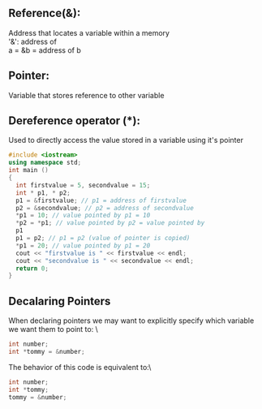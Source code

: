 ## Reference(&): 

Address that locates a variable within a memory \
'&': address of \
a = &b = address of b

## Pointer:

Variable that stores reference to other variable

## Dereference operator (*):

Used to directly access the value stored in a variable using it's pointer

```cpp
#include <iostream>
using namespace std;
int main ()
{
  int firstvalue = 5, secondvalue = 15;
  int * p1, * p2;
  p1 = &firstvalue; // p1 = address of firstvalue
  p2 = &secondvalue; // p2 = address of secondvalue
  *p1 = 10; // value pointed by p1 = 10
  *p2 = *p1; // value pointed by p2 = value pointed by
  p1
  p1 = p2; // p1 = p2 (value of pointer is copied)
  *p1 = 20; // value pointed by p1 = 20
  cout << "firstvalue is " << firstvalue << endl;
  cout << "secondvalue is " << secondvalue << endl;
  return 0;
}
```

## Decalaring Pointers

When declaring pointers we may want to explicitly specify which variable we want them to point to: \

```cpp
int number;
int *tommy = &number;
```

The behavior of this code is equivalent to:\
```cpp
int number;
int *tommy;
tommy = &number;
```
